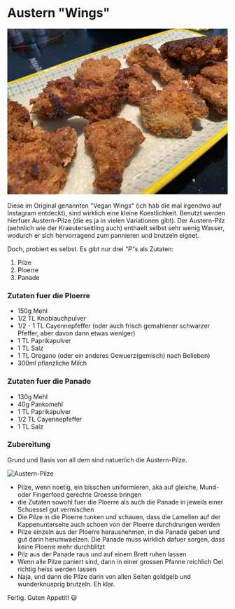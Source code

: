 # Austern "Wings"

![Die kleinen Goldstuecke](img/wings/wings2.jpeg)

Diese im Original genannten "Vegan Wings" (ich hab die mal irgendwo auf Instagram entdeckt), sind wirklich eine kleine Koestlichkeit. Benutzt werden hierfuer Austern-Pilze (die es ja in vielen Variationen gibt). Der Austern-Pilz (aehnlich wie der Kraeuterseitling auch) enthaelt selbst sehr wenig Wasser, wodurch er sich hervorragend zum pannieren und brutzeln eignet.

Doch, probiert es selbst. Es gibt nur drei *"P"s* als Zutaten:
1. Pilze
2. Ploerre
3. Panade

### Zutaten fuer die Ploerre
* 150g Mehl
* 1/2 TL Knoblauchpulver
* 1/2 - 1 TL Cayennepfeffer (oder auch frisch gemahlener schwarzer Pfeffer, aber davon dann etwas weniger)
* 1 TL Paprikapulver
* 1 TL Salz
* 1 TL Oregano (oder ein anderes Gewuerz(gemisch) nach Belieben)
* 300ml pflanzliche Milch

### Zutaten fuer die Panade
* 130g Mehl
* 40g Pankomehl
* 1 TL Paprikapulver
* 1/2 TL Cayennepfeffer
* 1 TL Salz

### Zubereitung

Grund und Basis von all dem sind natuerlich die Austern-Pilze.

![Austern-Pilze](https://upload.wikimedia.org/wikipedia/commons/thumb/8/87/Austern-Seitling_Austernpilz_Pleurotus_ostreatus.JPG/1024px-Austern-Seitling_Austernpilz_Pleurotus_ostreatus.JPG "Holger Krisp, CC BY 3.0 <https://creativecommons.org/licenses/by/3.0>, via Wikimedia Commons")

* Pilze, wenn noetig, ein bisschen uniformieren, aka auf gleiche, Mund- oder Fingerfood gerechte Groesse bringen
* die Zutaten sowohl fuer die Ploerre als auch die Panade in jeweils einer Schuessel gut vermischen
* Die Pilze in die Ploerre tunken und schauen, dass die Lamellen auf der Kappenunterseite auch schoen von der Ploerre durchdrungen werden
* Pilze einzeln aus der Ploerre herausnehmen, in die Panade geben und gut darin herumwaelzen. Die Panade muss wirklich dafuer sorgen, dass keine Ploerre mehr durchblitzt
* Pilz aus der Panade raus und auf einem Brett ruhen lassen
* Wenn alle Pilze paniert sind, dann in einer grossen Pfanne reichlich Oel richtig heiss werden lassen
* Naja, und dann die Pilze darin von allen Seiten goldgelb und wunderknusprig brutzeln. Eh klar.

Fertig. Guten Appetit! 😃
